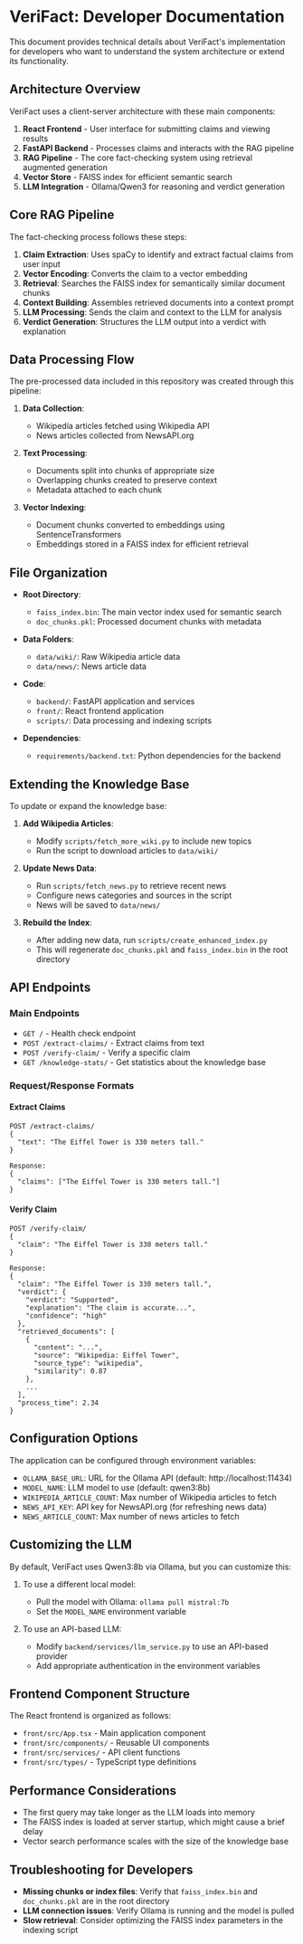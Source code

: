 # VeriFact: Developer Documentation

This document provides technical details about VeriFact's implementation for developers who want to understand the system architecture or extend its functionality.

## Architecture Overview

VeriFact uses a client-server architecture with these main components:

1. **React Frontend** - User interface for submitting claims and viewing results
2. **FastAPI Backend** - Processes claims and interacts with the RAG pipeline
3. **RAG Pipeline** - The core fact-checking system using retrieval augmented generation
4. **Vector Store** - FAISS index for efficient semantic search
5. **LLM Integration** - Ollama/Qwen3 for reasoning and verdict generation

## Core RAG Pipeline

The fact-checking process follows these steps:

1. **Claim Extraction**: Uses spaCy to identify and extract factual claims from user input
2. **Vector Encoding**: Converts the claim to a vector embedding
3. **Retrieval**: Searches the FAISS index for semantically similar document chunks
4. **Context Building**: Assembles retrieved documents into a context prompt
5. **LLM Processing**: Sends the claim and context to the LLM for analysis
6. **Verdict Generation**: Structures the LLM output into a verdict with explanation

## Data Processing Flow

The pre-processed data included in this repository was created through this pipeline:

1. **Data Collection**:
   - Wikipedia articles fetched using Wikipedia API
   - News articles collected from NewsAPI.org

2. **Text Processing**:
   - Documents split into chunks of appropriate size
   - Overlapping chunks created to preserve context
   - Metadata attached to each chunk

3. **Vector Indexing**:
   - Document chunks converted to embeddings using SentenceTransformers
   - Embeddings stored in a FAISS index for efficient retrieval

## File Organization

- **Root Directory**:
  - `faiss_index.bin`: The main vector index used for semantic search
  - `doc_chunks.pkl`: Processed document chunks with metadata

- **Data Folders**:
  - `data/wiki/`: Raw Wikipedia article data
  - `data/news/`: News article data

- **Code**:
  - `backend/`: FastAPI application and services
  - `front/`: React frontend application
  - `scripts/`: Data processing and indexing scripts

- **Dependencies**:
  - `requirements/backend.txt`: Python dependencies for the backend

## Extending the Knowledge Base

To update or expand the knowledge base:

1. **Add Wikipedia Articles**:
   - Modify `scripts/fetch_more_wiki.py` to include new topics
   - Run the script to download articles to `data/wiki/`

2. **Update News Data**:
   - Run `scripts/fetch_news.py` to retrieve recent news
   - Configure news categories and sources in the script
   - News will be saved to `data/news/`

3. **Rebuild the Index**:
   - After adding new data, run `scripts/create_enhanced_index.py`
   - This will regenerate `doc_chunks.pkl` and `faiss_index.bin` in the root directory

## API Endpoints

### Main Endpoints

- `GET /` - Health check endpoint
- `POST /extract-claims/` - Extract claims from text
- `POST /verify-claim/` - Verify a specific claim
- `GET /knowledge-stats/` - Get statistics about the knowledge base

### Request/Response Formats

#### Extract Claims
```
POST /extract-claims/
{
  "text": "The Eiffel Tower is 330 meters tall."
}

Response:
{
  "claims": ["The Eiffel Tower is 330 meters tall."]
}
```

#### Verify Claim
```
POST /verify-claim/
{
  "claim": "The Eiffel Tower is 330 meters tall."
}

Response:
{
  "claim": "The Eiffel Tower is 330 meters tall.",
  "verdict": {
    "verdict": "Supported",
    "explanation": "The claim is accurate...",
    "confidence": "high"
  },
  "retrieved_documents": [
    {
      "content": "...",
      "source": "Wikipedia: Eiffel Tower",
      "source_type": "wikipedia",
      "similarity": 0.87
    },
    ...
  ],
  "process_time": 2.34
}
```

## Configuration Options

The application can be configured through environment variables:

- `OLLAMA_BASE_URL`: URL for the Ollama API (default: http://localhost:11434)
- `MODEL_NAME`: LLM model to use (default: qwen3:8b)
- `WIKIPEDIA_ARTICLE_COUNT`: Max number of Wikipedia articles to fetch
- `NEWS_API_KEY`: API key for NewsAPI.org (for refreshing news data)
- `NEWS_ARTICLE_COUNT`: Max number of news articles to fetch

## Customizing the LLM

By default, VeriFact uses Qwen3:8b via Ollama, but you can customize this:

1. To use a different local model:
   - Pull the model with Ollama: `ollama pull mistral:7b`
   - Set the `MODEL_NAME` environment variable

2. To use an API-based LLM:
   - Modify `backend/services/llm_service.py` to use an API-based provider
   - Add appropriate authentication in the environment variables

## Frontend Component Structure

The React frontend is organized as follows:

- `front/src/App.tsx` - Main application component
- `front/src/components/` - Reusable UI components
- `front/src/services/` - API client functions
- `front/src/types/` - TypeScript type definitions

## Performance Considerations

- The first query may take longer as the LLM loads into memory
- The FAISS index is loaded at server startup, which might cause a brief delay
- Vector search performance scales with the size of the knowledge base

## Troubleshooting for Developers

- **Missing chunks or index files**: Verify that `faiss_index.bin` and `doc_chunks.pkl` are in the root directory
- **LLM connection issues**: Verify Ollama is running and the model is pulled
- **Slow retrieval**: Consider optimizing the FAISS index parameters in the indexing script
